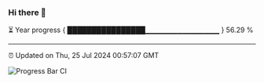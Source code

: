 ### Hi there 👋

⏳ Year progress { ████████████████▁▁▁▁▁▁▁▁▁▁▁▁▁▁ } 56.29 %

---

⏰ Updated on Thu, 25 Jul 2024 00:57:07 GMT

![Progress Bar CI](https://github.com/liununu/liununu/workflows/Progress%20Bar%20CI/badge.svg)
